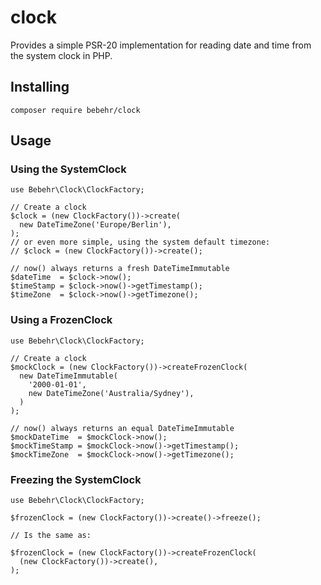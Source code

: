 # clock

Provides a simple PSR-20 implementation for reading date and time from the system clock in PHP.

## Installing

```
composer require bebehr/clock
```

## Usage

### Using the SystemClock

```
use Bebehr\Clock\ClockFactory;

// Create a clock
$clock = (new ClockFactory())->create(
  new DateTimeZone('Europe/Berlin'),
);
// or even more simple, using the system default timezone:
// $clock = (new ClockFactory())->create();

// now() always returns a fresh DateTimeImmutable
$dateTime  = $clock->now();
$timeStamp = $clock->now()->getTimestamp();
$timeZone  = $clock->now()->getTimezone();
```

### Using a FrozenClock

```
use Bebehr\Clock\ClockFactory;

// Create a clock
$mockClock = (new ClockFactory())->createFrozenClock(
  new DateTimeImmutable(
    '2000-01-01',
    new DateTimeZone('Australia/Sydney'),
  )
);

// now() always returns an equal DateTimeImmutable
$mockDateTime  = $mockClock->now();
$mockTimeStamp = $mockClock->now()->getTimestamp();
$mockTimeZone  = $mockClock->now()->getTimezone();
```

### Freezing the SystemClock

```
use Bebehr\Clock\ClockFactory;

$frozenClock = (new ClockFactory())->create()->freeze();

// Is the same as:

$frozenClock = (new ClockFactory())->createFrozenClock(
  (new ClockFactory())->create(),
);
```
